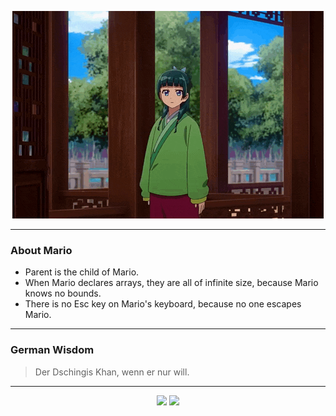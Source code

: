 <p align="center">
  <img src="assets/maomao.gif" />
</p>

---

### About Mario
- Parent is the child of Mario.
- When Mario declares arrays, they are all of infinite size, because Mario knows no bounds.
- There is no Esc key on Mario's keyboard, because no one escapes Mario.

---

### German Wisdom
> Der Dschingis Khan, wenn er nur will.

---

<p align="center">
  <a>
    <img height="180em" src="https://github-readme-stats-eight-theta.vercel.app/api?username=Torfkopp&show_icons=true&theme=dark&include_all_commits=true&count_private=true"/>
  </a>
  <a href="https://github.com/Torfkopp?tab=repositories">
    <img height="180em" src="https://github-readme-stats-eight-theta.vercel.app/api/top-langs/?username=torfkopp&layout=compact&theme=dark&langs_count=8&hide=java"/>
  </a>
</p>
